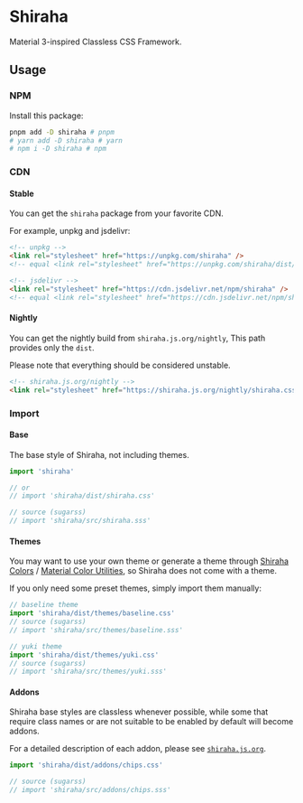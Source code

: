 # Shiraha

Material 3-inspired Classless CSS Framework.

## Usage

### NPM

Install this package:

```bash
pnpm add -D shiraha # pnpm
# yarn add -D shiraha # yarn
# npm i -D shiraha # npm
```

### CDN

#### Stable

You can get the `shiraha` package from your favorite CDN.

For example, unpkg and jsdelivr:

```html
<!-- unpkg -->
<link rel="stylesheet" href="https://unpkg.com/shiraha" />
<!-- equal <link rel="stylesheet" href="https://unpkg.com/shiraha/dist/shiraha.css" /> -->

<!-- jsdelivr -->
<link rel="stylesheet" href="https://cdn.jsdelivr.net/npm/shiraha" />
<!-- equal <link rel="stylesheet" href="https://cdn.jsdelivr.net/npm/shiraha/dist/shiraha.css" /> -->
```

#### Nightly

You can get the nightly build from `shiraha.js.org/nightly`, This path provides
only the `dist`.

Please note that everything should be considered unstable.

```html
<!-- shiraha.js.org/nightly -->
<link rel="stylesheet" href="https://shiraha.js.org/nightly/shiraha.css" />
```

### Import

#### Base

The base style of Shiraha, not including themes.

```ts
import 'shiraha'

// or
// import 'shiraha/dist/shiraha.css'

// source (sugarss)
// import 'shiraha/src/shiraha.sss'
```

#### Themes

You may want to use your own theme or generate a theme through [Shiraha Colors](../shiraha-colors/) / [Material Color Utilities](https://github.com/material-foundation/material-color-utilities),
so Shiraha does not come with a theme.

If you only need some preset themes, simply import them manually:

```ts
// baseline theme
import 'shiraha/dist/themes/baseline.css'
// source (sugarss)
// import 'shiraha/src/themes/baseline.sss'

// yuki theme
import 'shiraha/dist/themes/yuki.css'
// source (sugarss)
// import 'shiraha/src/themes/yuki.sss'
```

#### Addons

Shiraha base styles are classless whenever possible,
while some that require class names or are not suitable to be enabled by default will become addons.

For a detailed description of each addon, please see [`shiraha.js.org`](https://shiraha.js.org).

```ts
import 'shiraha/dist/addons/chips.css'

// source (sugarss)
// import 'shiraha/src/addons/chips.sss'
```

